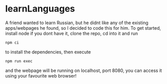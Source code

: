 # learnLanguages

A friend wanted to learn Russian, but he didnt like any of the existing apps/webpages he found, so I decided to code this for him. To get started, install node if you dont have it, clone the repo, cd into it and run
```
npm ci
```
to install the dependencies, then execute 
```
npm run exec
```
and the webpage will be running on localhost, port 8080, you can access it using your favourite web browser!

